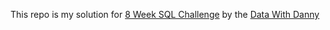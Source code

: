 This repo is my solution for [8 Week SQL Challenge](https://8weeksqlchallenge.com/getting-started/) by the [Data With Danny](https://bit.ly/datawithdanny-8wsc)
